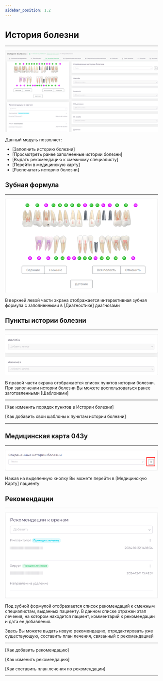 ```yaml
---
sidebar_position: 1.2
---
```


# История болезни  

---  

![](./assets/h_disease/h-disease.png)  

Данный модуль позволяет:

 - [Заполнить историю болезни]  
 - [Просмотреть ранее заполненные истории болезни]
 - [Выдать рекомендацию к смежному специалисту]  
 - [Перейти в медицинскую карту]  
 - [Распечатать историю болезни]

 

## Зубная формула 

---

![Зубная формула](./assets/h_disease/h-teeth.png)  

В верхней левой части экрана отображается интерактивная зубная формула с заполненными в [Диагностике] диагнозами

## Пункты истории болезни  

---

![Пункты](./assets/h_disease/h-points.png)  


В правой части экрана отображается список пунктов истории болезни.  
При заполнении истории болезни Вы можете воспользоваться ранее заготовленными [Шаблонами]


---

[Как изменить порядок пунктов в Истории болезни]

[Как добавить свои шаблоны к пунктам истории болезни]

---  

## Медицинская карта 043у

---

![Переход в карту](./assets/h_disease/m-043.png)

Нажав на выделенную кнопку Вы можете перейти в [Медицинскую Карту] пациенту 

## Рекомендации  

---

![рекомендации](./assets/h_disease/reccom.png)  

Под зубной формулой отображается список рекомендаций к смежным специалистам, выданных пациенту.
В данном списке отражен этап лечения, на котором находится пациент, комментарий к рекомендации и дата ее добавления.

Здесь Вы можете выдать новую рекомендацию, отредактировать уже существующую, составить план лечения, связанный с рекомендацией

---  

[Как добавить рекомендацию]

[Как изменить рекомендацию]

[Как составить план лечения по рекомендации]  

---  